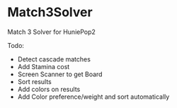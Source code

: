 # Match3Solver

Match 3 Solver for HuniePop2

Todo:
- Detect cascade matches
- Add Stamina cost
- Screen Scanner to get Board
- Sort results
- Add colors on results
- Add Color preference/weight and sort automatically
